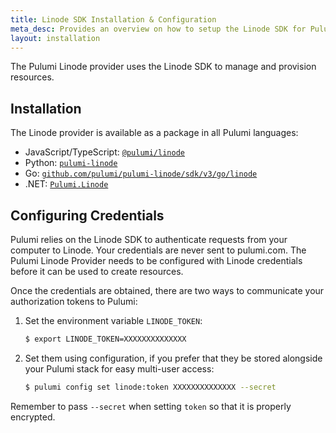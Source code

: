 ```yaml
---
title: Linode SDK Installation & Configuration
meta_desc: Provides an overview on how to setup the Linode SDK for Pulumi.
layout: installation
---
```


The Pulumi Linode provider uses the Linode SDK to manage and provision resources.

## Installation

The Linode provider is available as a package in all Pulumi languages:

* JavaScript/TypeScript: [`@pulumi/linode`](https://www.npmjs.com/package/@pulumi/linode)
* Python: [`pulumi-linode`](https://pypi.org/project/pulumi-linode/)
* Go: [`github.com/pulumi/pulumi-linode/sdk/v3/go/linode`](https://github.com/pulumi/pulumi-linode)
* .NET: [`Pulumi.Linode`](https://www.nuget.org/packages/Pulumi.Linode)

## Configuring Credentials

Pulumi relies on the Linode SDK to authenticate requests from your computer to Linode. Your credentials are never sent
to pulumi.com.
The Pulumi Linode Provider needs to be configured with Linode credentials
before it can be used to create resources.

Once the credentials are obtained, there are two ways to communicate your authorization tokens to Pulumi:

1. Set the environment variable `LINODE_TOKEN`:

    ```bash
    $ export LINODE_TOKEN=XXXXXXXXXXXXXX
    ```

2. Set them using configuration, if you prefer that they be stored alongside your Pulumi stack for easy multi-user access:

    ```bash
    $ pulumi config set linode:token XXXXXXXXXXXXXX --secret
    ```

Remember to pass `--secret` when setting `token` so that it is properly encrypted.
